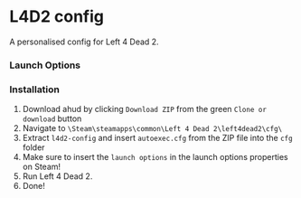 # L4D2 config

A personalised config for Left 4 Dead 2.

### Launch Options


### Installation
1. Download ahud by clicking `Download ZIP` from the green `Clone or download` button
2. Navigate to `\Steam\steamapps\common\Left 4 Dead 2\left4dead2\cfg\`
3. Extract `l4d2-config` and insert `autoexec.cfg` from the ZIP file into the `cfg` folder
4. Make sure to insert the `launch options` in the launch options properties on Steam!
5. Run Left 4 Dead 2.
6. Done!
